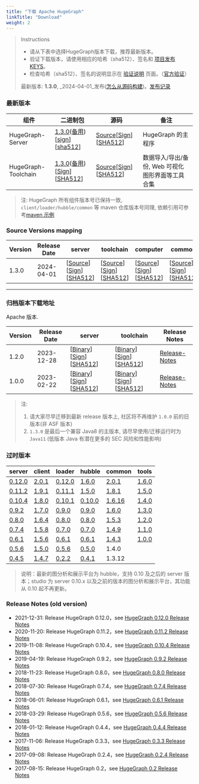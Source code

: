```yaml
---
title: "下载 Apache HugeGraph"
linkTitle: "Download"
weight: 2
---
```



> Instructions
> 
> - 请从下表中选择HugeGraph版本下载，推荐最新版本。
> - 验证下载版本，请使用相应的哈希（sha512）、签名和 [项目发布KEYS](https://downloads.apache.org/incubator/hugegraph/KEYS)。
> - 检查哈希（sha512）、签名的说明显示在 [验证说明](/docs/contribution-guidelines/validate-release/) 页面。（[官方验证](https://www.apache.org/dyn/closer.cgi#verify)）
> 
> 最新版本: **1.3.0**, _2024-04-01_发布([怎么从源码构建](/docs/quickstart/hugegraph-server/))。[发布记录](/docs/changelog/hugegraph-1.3.0-release-notes/)

### 最新版本

| 组件 | 二进制包 | 源码 | 备注 |
|- | - | - | - |
| HugeGraph-Server | [1.3.0](https://downloads.apache.org/incubator/hugegraph/1.3.0/apache-hugegraph-incubating-1.3.0.tar.gz)([备用](https://dlcdn.apache.org/incubator/hugegraph/1.3.0/apache-hugegraph-incubating-1.3.0.tar.gz)) [[sign](https://downloads.apache.org/incubator/hugegraph/1.3.0/apache-hugegraph-incubating-1.3.0.tar.gz.asc)][[sha512](https://downloads.apache.org/incubator/hugegraph/1.3.0/apache-hugegraph-incubating-1.3.0.tar.gz.sha512)]| [Source](https://downloads.apache.org/incubator/hugegraph/1.3.0/apache-hugegraph-incubating-1.3.0-src.tar.gz)[[Sign](https://downloads.apache.org/incubator/hugegraph/1.3.0/apache-hugegraph-incubating-1.3.0-src.tar.gz.asc)] [[SHA512](https://downloads.apache.org/incubator/hugegraph/1.3.0/apache-hugegraph-incubating-1.3.0-src.tar.gz.sha512)] | HugeGraph 的主程序 | 
| HugeGraph-Toolchain | [1.3.0](https://downloads.apache.org/incubator/hugegraph/1.3.0/apache-hugegraph-toolchain-incubating-1.3.0.tar.gz)([备用](https://dlcdn.apache.org/incubator/hugegraph/1.3.0/apache-hugegraph-toolchain-incubating-1.3.0.tar.gz))[[Sign](https://downloads.apache.org/incubator/hugegraph/1.3.0/apache-hugegraph-toolchain-incubating-1.3.0.tar.gz.asc)] [[SHA512](https://downloads.apache.org/incubator/hugegraph/1.3.0/apache-hugegraph-toolchain-incubating-1.3.0.tar.gz.sha512)] | [Source](https://downloads.apache.org/incubator/hugegraph/1.3.0/apache-hugegraph-toolchain-incubating-1.3.0-src.tar.gz)[[Sign](https://downloads.apache.org/incubator/hugegraph/1.3.0/apache-hugegraph-toolchain-incubating-1.3.0-src.tar.gz.asc)] [[SHA512](https://downloads.apache.org/incubator/hugegraph/1.3.0/apache-hugegraph-toolchain-incubating-1.3.0-src.tar.gz.sha512)] | 数据导入/导出/备份, Web 可视化图形界面等工具合集 | 


> 注: HugeGraph 所有组件版本号已保持一致, `client/loader/hubble/common` 等 maven 仓库版本号同理, 依赖引用可参考[maven 示例](https://github.com/apache/incubator-hugegraph-toolchain#maven-dependencies)


### Source Versions mapping

| Version | Release Date | server                                                                                                                                                                                                                                                                                                                                                   | toolchain                                                                                                                                                                                                                                                                                                                                                                              | computer                                                                                                                                                                                                                                                                                                                                                                            | common                                                                                                                                                                                                                                                                                                                                                                           | Release Notes                                                   |
| ------- | ------------ | -------------------------------------------------------------------------------------------------------------------------------------------------------------------------------------------------------------------------------------------------------------------------------------------------------------------------------------------------------- | -------------------------------------------------------------------------------------------------------------------------------------------------------------------------------------------------------------------------------------------------------------------------------------------------------------------------------------------------------------------------------------- | ----------------------------------------------------------------------------------------------------------------------------------------------------------------------------------------------------------------------------------------------------------------------------------------------------------------------------------------------------------------------------------- | -------------------------------------------------------------------------------------------------------------------------------------------------------------------------------------------------------------------------------------------------------------------------------------------------------------------------------------------------------------------------------- | --------------------------------------------------------------- |
| 1.3.0   | 2024-04-01   | [[Source](https://downloads.apache.org/incubator/hugegraph/1.3.0/apache-hugegraph-incubating-1.3.0-src.tar.gz)] [[Sign](https://downloads.apache.org/incubator/hugegraph/1.3.0/apache-hugegraph-incubating-1.3.0-src.tar.gz.asc)] [[SHA512](https://downloads.apache.org/incubator/hugegraph/1.3.0/apache-hugegraph-incubating-1.3.0-src.tar.gz.sha512)] | [[Source](https://downloads.apache.org/incubator/hugegraph/1.3.0/apache-hugegraph-toolchain-incubating-1.3.0-src.tar.gz)] [[Sign](https://downloads.apache.org/incubator/hugegraph/1.3.0/apache-hugegraph-toolchain-incubating-1.3.0-src.tar.gz.asc)] [[SHA512](https://downloads.apache.org/incubator/hugegraph/1.3.0/apache-hugegraph-toolchain-incubating-1.3.0-src.tar.gz.sha512)] | [[Source](https://downloads.apache.org/incubator/hugegraph/1.3.0/apache-hugegraph-computer-incubating-1.3.0-src.tar.gz)] [[Sign](https://downloads.apache.org/incubator/hugegraph/1.3.0/apache-hugegraph-computer-incubating-1.3.0-src.tar.gz.asc)] [[SHA512](https://downloads.apache.org/incubator/hugegraph/1.3.0/apache-hugegraph-computer-incubating-1.3.0-src.tar.gz.sha512)] | [[Source](https://downloads.apache.org/incubator/hugegraph/1.3.0/apache-hugegraph-commons-incubating-1.3.0-src.tar.gz)] [[Sign](https://downloads.apache.org/incubator/hugegraph/1.3.0/apache-hugegraph-commons-incubating-1.3.0-src.tar.gz.asc)] [[SHA512](https://downloads.apache.org/incubator/hugegraph/1.3.0/apache-hugegraph-commons-incubating-1.3.0-src.tar.gz.sha512)] | [Release-Notes](/docs/changelog/hugegraph-1.3.0-release-notes/) |

---



### 归档版本下载地址
Apache 版本.

| Version | Release Date | server                                                                                                                                                                                                                                                                                                                                       | toolchain                                                                                                                                                                                                                                                                                                                                                                                                                                                                                                                                                                                                                                                                                                                              | Release Notes                                                   |
| ------- | ------------  | -------------------------------------------------------------------------------------------------------------------------------------------------------------------------------------------------------------------------------------------------------------------------------------------------------------------------------------------------------------------------- | ----------------------------------------------------------------------------------------------------------------------------------------------------------------------------------------------------------------------------------------------------------------------------------------------------------------------------------------------------------------------- | --------------------------------------------------------------- |
| 1.2.0   | 2023-12-28   | [[Binary](https://downloads.apache.org/incubator/hugegraph/1.2.0/apache-hugegraph-incubating-1.2.0.tar.gz)] [[Sign](https://downloads.apache.org/incubator/hugegraph/1.2.0/apache-hugegraph-incubating-1.2.0.tar.gz.asc)] [[SHA512](https://downloads.apache.org/incubator/hugegraph/1.2.0/apache-hugegraph-incubating-1.2.0.tar.gz.sha512)] | [[Binary](https://downloads.apache.org/incubator/hugegraph/1.2.0/apache-hugegraph-toolchain-incubating-1.2.0.tar.gz)] [[Sign](https://downloads.apache.org/incubator/hugegraph/1.2.0/apache-hugegraph-toolchain-incubating-1.2.0.tar.gz.asc)] [[SHA512](https://downloads.apache.org/incubator/hugegraph/1.2.0/apache-hugegraph-toolchain-incubating-1.2.0.tar.gz.sha512)] | [Release-Notes](/docs/changelog/hugegraph-1.2.0-release-notes/) |
| 1.0.0   | 2023-02-22   | [[Binary](https://downloads.apache.org/incubator/hugegraph/1.0.0/apache-hugegraph-incubating-1.0.0.tar.gz)] [[Sign](https://downloads.apache.org/incubator/hugegraph/1.0.0/apache-hugegraph-incubating-1.0.0.tar.gz.asc)] [[SHA512](https://downloads.apache.org/incubator/hugegraph/1.0.0/apache-hugegraph-incubating-1.0.0.tar.gz.sha512)] | [[Binary](https://downloads.apache.org/incubator/hugegraph/1.0.0/apache-hugegraph-toolchain-incubating-1.0.0.tar.gz)] [[Sign](https://downloads.apache.org/incubator/hugegraph/1.0.0/apache-hugegraph-toolchain-incubating-1.0.0.tar.gz.asc)] [[SHA512](https://downloads.apache.org/incubator/hugegraph/1.0.0/apache-hugegraph-toolchain-incubating-1.0.0.tar.gz.sha512)]  | [Release-Notes](/docs/changelog/hugegraph-1.0.0-release-notes/) |

> 注: 
> 1. 请大家尽早迁移到最新 release 版本上, 社区将不再维护 `1.0.0` 前的旧版本(非 ASF 版本)
> 2. `1.3.0` 是最后一个兼容 Java8 的主版本, 请尽早使用/迁移运行时为  `Java11` (低版本 Java 有潜在更多的 SEC 风险和性能影响)


### 过时版本
| server                                                                                                    | client                                                                                 | loader                                                                                                           | hubble                                                                                                             | common                                                                                   | tools                                                                                                       |
|-----------------------------------------------------------------------------------------------------------| -------------------------------------------------------------------------------------- | ---------------------------------------------------------------------------------------------------------------- | ------------------------------------------------------------------------------------------------------------------ | ---------------------------------------------------------------------------------------- | ----------------------------------------------------------------------------------------------------------- |
| [0.12.0](https://github.com/apache/incubator-hugegraph/releases/download/v0.12.0/hugegraph-0.12.0.tar.gz) | [2.0.1](https://mvnrepository.com/artifact/com.baidu.hugegraph/hugegraph-client/2.0.1) | [0.12.0](https://github.com/hugegraph/hugegraph-loader/releases/download/v0.12.0/hugegraph-loader-0.12.0.tar.gz) | [1.6.0](https://github.com/hugegraph/hugegraph-hubble/releases/download/v1.6.0/hugegraph-hubble-1.6.0.tar.gz)      | [2.0.1](https://mvnrepository.com/artifact/com.baidu.hugegraph/hugegraph-common/2.0.1)   | [1.6.0](https://github.com/hugegraph/hugegraph-tools/releases/download/v1.6.0/hugegraph-tools-1.6.0.tar.gz) |
| [0.11.2](https://github.com/apache/incubator-hugegraph/releases/download/v0.11.2/hugegraph-0.11.2.tar.gz) | [1.9.1](https://mvnrepository.com/artifact/com.baidu.hugegraph/hugegraph-client/1.9.1) | [0.11.1](https://github.com/hugegraph/hugegraph-loader/releases/download/v0.11.1/hugegraph-loader-0.11.1.tar.gz) | [1.5.0](https://github.com/hugegraph/hugegraph-hubble/releases/download/v1.5.0/hugegraph-hubble-1.5.0.tar.gz)      | [1.8.1](https://mvnrepository.com/artifact/com.baidu.hugegraph/hugegraph-common/1.8.1)   | [1.5.0](https://github.com/hugegraph/hugegraph-tools/releases/download/v1.5.0/hugegraph-tools-1.5.0.tar.gz) |
| [0.10.4](https://github.com/apache/incubator-hugegraph/releases/download/v0.10.4/hugegraph-0.10.4.tar.gz) | [1.8.0](https://mvnrepository.com/artifact/com.baidu.hugegraph/hugegraph-client/1.8.0) | [0.10.1](https://github.com/hugegraph/hugegraph-loader/releases/download/v0.10.1/hugegraph-loader-0.10.1.tar.gz) | [0.10.0](https://github.com/hugegraph/hugegraph-studio/releases/download/v0.10.0/hugegraph-studio-0.10.0.tar.gz)   | [1.6.16](https://mvnrepository.com/artifact/com.baidu.hugegraph/hugegraph-common/1.6.16) | [1.4.0](https://github.com/hugegraph/hugegraph-tools/releases/download/v1.4.0/hugegraph-tools-1.4.0.tar.gz) |
| [0.9.2](https://github.com/apache/incubator-hugegraph/releases/download/v0.9.2/hugegraph-0.9.2.tar.gz)    | [1.7.0](https://mvnrepository.com/artifact/com.baidu.hugegraph/hugegraph-client/1.7.0) | [0.9.0](https://github.com/hugegraph/hugegraph-loader/releases/download/v0.9.0/hugegraph-loader-0.9.0.tar.gz)    | [0.9.0](https://github.com/hugegraph/hugegraph-studio/releases/download/v0.9.0/hugegraph-studio-0.9.0.tar.gz)      | [1.6.0](https://mvnrepository.com/artifact/com.baidu.hugegraph/hugegraph-common/1.6.0)   | [1.3.0](https://github.com/hugegraph/hugegraph-tools/releases/download/v1.3.0/hugegraph-tools-1.3.0.tar.gz) |
| [0.8.0](https://github.com/apache/incubator-hugegraph/releases/download/v0.8.0/hugegraph-0.8.0.tar.gz)    | [1.6.4](https://mvnrepository.com/artifact/com.baidu.hugegraph/hugegraph-client/1.6.4) | [0.8.0](https://github.com/hugegraph/hugegraph-loader/releases/download/v0.8.0/hugegraph-loader-0.8.0.tar.gz)    | [0.8.0](https://github.com/hugegraph/hugegraph-studio/releases/download/v0.8.0/hugegraph-studio-0.8.0.tar.gz)      | [1.5.3](https://mvnrepository.com/artifact/com.baidu.hugegraph/hugegraph-common/1.5.3)   | [1.2.0](https://github.com/hugegraph/hugegraph-tools/releases/download/v1.2.0/hugegraph-tools-1.2.0.tar.gz) |
| [0.7.4](https://github.com/apache/incubator-hugegraph/releases/download/v0.7.4/hugegraph-0.7.4.tar.gz)    | [1.5.8](https://mvnrepository.com/artifact/com.baidu.hugegraph/hugegraph-client/1.5.8) | [0.7.0](https://github.com/hugegraph/hugegraph-loader/releases/download/v0.7.0/hugegraph-loader-0.7.0.tar.gz)    | [0.7.0](https://github.com/hugegraph/hugegraph-studio/releases/download/v0.7.0/hugegraph-studio-0.7.0.tar.gz)      | [1.4.9](https://mvnrepository.com/artifact/com.baidu.hugegraph/hugegraph-common/1.4.9)   | [1.1.0](https://github.com/hugegraph/hugegraph-tools/releases/download/v1.1.0/hugegraph-tools-1.1.0.tar.gz) |
| [0.6.1](https://github.com/apache/incubator-hugegraph/releases/download/v0.6.1/hugegraph-0.6.1.tar.gz)    | [1.5.6](https://mvnrepository.com/artifact/com.baidu.hugegraph/hugegraph-client/1.5.6) | [0.6.1](https://github.com/hugegraph/hugegraph-loader/releases/download/v0.6.1/hugegraph-loader-0.6.1.tar.gz)    | [0.6.1](https://github.com/hugegraph/hugegraph-studio/releases/download/v0.6.1/hugegraph-studio-0.6.1.tar.gz)      | [1.4.3](https://mvnrepository.com/artifact/com.baidu.hugegraph/hugegraph-common/1.4.3)   | [1.0.0](https://github.com/hugegraph/hugegraph-tools/releases/download/v1.0.0/hugegraph-tools-1.0.0.tar.gz) |
| [0.5.6](https://hugegraph.github.io/hugegraph-downloads/hugegraph-release-0.5.6-SNAPSHOT.tar.gz)          | [1.5.0](https://mvnrepository.com/artifact/com.baidu.hugegraph/hugegraph-client/1.5.0) | [0.5.6](https://hugegraph.github.io/hugegraph-downloads/hugegraph-loader/hugegraph-loader-0.5.6-bin.tar.gz)      | [0.5.0](https://hugegraph.github.io/hugegraph-downloads/hugegraph-studio/hugestudio-release-0.5.0-SNAPSHOT.tar.gz) | 1.4.0                                                                                    |                                                                                                             |
| [0.4.5](https://hugegraph.github.io/hugegraph-downloads/hugegraph-release-0.4.5-SNAPSHOT.tar.gz)          | [1.4.7](https://mvnrepository.com/artifact/com.baidu.hugegraph/hugegraph-client/1.4.7) | [0.2.2](https://hugegraph.github.io/hugegraph-downloads/hugegraph-loader/hugegraph-loader-0.2.2-bin.tar.gz)      | [0.4.1](https://hugegraph.github.io/hugegraph-downloads/hugegraph-studio/hugestudio-release-0.4.1-SNAPSHOT.tar.gz) | 1.3.12                                                                                   |                                                                                                             |

> 说明：最新的图分析和展示平台为 hubble，支持 0.10 及之后的 server 版本；studio 为 server 0.10.x 以及之前的版本的图分析和展示平台，其功能从 0.10 起不再更新。

### Release Notes (old version)

- 2021-12-31: Release HugeGraph 0.12.0，see [HugeGraph 0.12.0 Release Notes](/docs/changelog/hugegraph-0.12.0-release-notes)
- 2020-11-20: Release HugeGraph 0.11.2，see [HugeGraph 0.11.2 Release Notes](/docs/changelog/hugegraph-0.11.2-release-notes)
- 2019-11-08: Release HugeGraph 0.10.4，see [HugeGraph 0.10.4 Release Notes](/docs/changelog/hugegraph-0.10.4-release-notes)
- 2019-04-19: Release HugeGraph 0.9.2，see [HugeGraph 0.9.2 Release Notes](/docs/changelog/hugegraph-0.9.2-release-notes)
- 2018-11-23: Release HugeGraph 0.8.0，see [HugeGraph 0.8.0 Release Notes](/docs/changelog/hugegraph-0.8.0-release-notes)
- 2018-07-30: Release HugeGraph 0.7.4，see [HugeGraph 0.7.4 Release Notes](/docs/changelog/hugegraph-0.7.4-release-notes)
- 2018-06-01: Release HugeGraph 0.6.1，see [HugeGraph 0.6.1 Release Notes](/docs/changelog/hugegraph-0.6.1-release-notes)
- 2018-03-29: Release HugeGraph 0.5.6，see [HugeGraph 0.5.6 Release Notes](/docs/changelog/hugegraph-0.5.6-release-notes)
- 2018-01-12: Release HugeGraph 0.4.4，see [HugeGraph 0.4.4 Release Notes](/docs/changelog/hugegraph-0.4.4-release-notes)
- 2017-11-06: Release HugeGraph 0.3.3，see [HugeGraph 0.3.3 Release Notes](/docs/changelog/hugegraph-0.3.3-release-notes)
- 2017-09-08: Release HugeGraph 0.2.4，see [HugeGraph 0.2.4 Release Notes](/docs/changelog/hugegraph-0.2.4-release-notes)
- 2017-08-15: Release HugeGraph 0.2，see [HugeGraph 0.2 Release Notes](/docs/changelog/hugegraph-0.2-release-notes)
